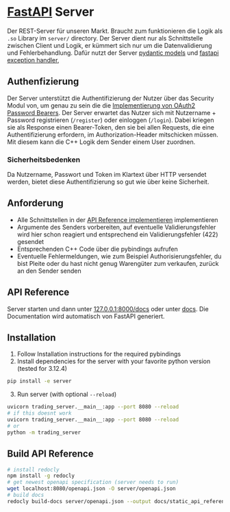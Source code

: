# [FastAPI](https://fastapi.tiangolo.com/) Server

Der REST-Server für unseren Markt. Braucht zum funktionieren die Logik als `.so` Library im `server/` directory. Der Server dient nur als Schnittstelle zwischen Client und Logik, er kümmert sich nur um die Datenvalidierung und Fehlerbehandlung. Dafür nutzt der Server [pydantic models](https://docs.pydantic.dev/latest/) und [fastapi exception handler](https://fastapi.tiangolo.com/tutorial/handling-errors/#install-custom-exception-handlers),

## Authenfizierung

Der Server unterstützt die Authentifizierung der Nutzer über das Security Modul von, um genau zu sein die die [Implementierung von OAuth2 Password Bearers](https://fastapi.tiangolo.com/tutorial/security/simple-oauth2/). Der Server erwartet das Nutzer sich mit Nutzername + Password registrieren (`/register`) oder einloggen (`/login`). Dabei kriegen sie als Response einen Bearer-Token, den sie bei allen Requests, die eine Authentifizierung erfordern, im Authorization-Header mitschicken müssen. Mit diesem kann die C++ Logik dem Sender einem User zuordnen.

### Sicherheitsbedenken

Da Nutzername, Passwort und Token im Klartext über HTTP versendet werden, bietet diese Authentifizierung so gut wie über keine Sicherheit.

## Anforderung

- Alle Schnittstellen in der [API Reference implementieren](#api-reference) implementieren
- Argumente des Senders vorbereiten, auf eventuelle Validierungsfehler wird hier schon reagiert und entsprechend ein Validierungsfehler (422) gesendet
- Entsprechenden C++ Code über die pybindings aufrufen
- Eventuelle Fehlermeldungen, wie zum Beispiel Authorisierungsfehler, du bist Pleite oder du hast nicht genug Warengüter zum verkaufen, zurück an den Sender senden

## API Reference

Server starten und dann unter [127.0.0.1:8000/docs](127.0.0.1:8000/docs) oder unter [docs](/docs/static_api_reference.html). Die Documentation wird automatisch von FastAPI generiert.

## Installation
1. Follow Installation instructions for the required pybindings
2. Install dependencies for the server with your favorite python version (tested for 3.12.4)
```bash
pip install -e server
```
3. Run server (with optional `--reload`)
```bash
uvicorn trading_server.__main__:app --port 8080 --reload
# if this doesnt work
uvicorn trading_server.__main__:app --port 8080 --reload
# or
python -m trading_server
```

## Build API Reference
```bash
# install redocly
npm install -g redocly
# get newest openapi specification (server needs to run)
wget localhost:8080/openapi.json -O server/openapi.json
# build docs
redocly build-docs server/openapi.json --output docs/static_api_reference.html
```